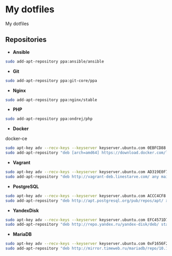 My dotfiles
===========

My dotfiles

Repositories
------------

* **Ansible**  
```bash
sudo add-apt-repository ppa:ansible/ansible
```

* **Git**  
```bash
sudo add-apt-repository ppa:git-core/ppa
```

* **Nginx**  
```bash
sudo add-apt-repository ppa:nginx/stable
```

* **PHP**  
```bash
sudo add-apt-repository ppa:ondrej/php
```

* **Docker**  

docker-ce

```bash
sudo apt-key adv --recv-keys --keyserver keyserver.ubuntu.com 0EBFCD88
sudo add-apt-repository "deb [arch=amd64] https://download.docker.com/linux/ubuntu xenial stable"
```

* **Vagrant**  
```bash
sudo apt-key adv --recv-keys --keyserver keyserver.ubuntu.com AD319E0F7CFFA38B4D9F6E55CE3F3DE92099F7A4
sudo add-apt-repository "deb http://vagrant-deb.linestarve.com/ any main"
```

* **PostgreSQL**  
```bash
sudo apt-key adv --recv-keys --keyserver keyserver.ubuntu.com ACCC4CF8
sudo add-apt-repository "deb http://apt.postgresql.org/pub/repos/apt/ xenial-pgdg main"
```

* **YandexDisk**  
```bash
sudo apt-key adv --recv-keys --keyserver keyserver.ubuntu.com EFC4571D7C90E5AF
sudo add-apt-repository "deb http://repo.yandex.ru/yandex-disk/deb/ stable main"
```

* **MariaDB**  
```bash
sudo apt-key adv --recv-keys --keyserver keyserver.ubuntu.com 0xF1656F24C74CD1D8
sudo add-apt-repository "deb http://mirror.timeweb.ru/mariadb/repo/10.1/ubuntu xenial main"
```
